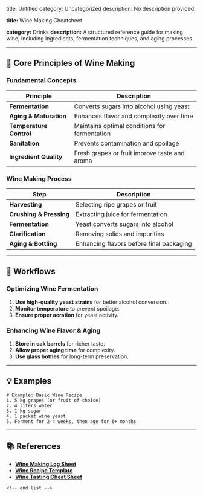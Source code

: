 title: Untitled
category: Uncategorized
description: No description provided.

**title:** Wine Making Cheatsheet

**category:** Drinks
**description:** A structured reference guide for making wine, including ingredients, fermentation techniques, and aging processes.

---

## 🍷 **Core Principles of Wine Making**

### **Fundamental Concepts**

| Principle                     | Description                                   |
| ----------------------------- | --------------------------------------------- |
| **Fermentation**        | Converts sugars into alcohol using yeast      |
| **Aging & Maturation**  | Enhances flavor and complexity over time      |
| **Temperature Control** | Maintains optimal conditions for fermentation |
| **Sanitation**          | Prevents contamination and spoilage           |
| **Ingredient Quality**  | Fresh grapes or fruit improve taste and aroma |

### **Wine Making Process**

| Step                          | Description                              |
| ----------------------------- | ---------------------------------------- |
| **Harvesting**          | Selecting ripe grapes or fruit           |
| **Crushing & Pressing** | Extracting juice for fermentation        |
| **Fermentation**        | Yeast converts sugars into alcohol       |
| **Clarification**       | Removing solids and impurities           |
| **Aging & Bottling**    | Enhancing flavors before final packaging |

---

## 🔄 **Workflows**

### **Optimizing Wine Fermentation**

1. **Use high-quality yeast strains** for better alcohol conversion.
2. **Monitor temperature** to prevent spoilage.
3. **Ensure proper aeration** for yeast activity.

### **Enhancing Wine Flavor & Aging**

1. **Store in oak barrels** for richer taste.
2. **Allow proper aging time** for complexity.
3. **Use glass bottles** for long-term preservation.

---

## 💡 **Examples**

```plaintext
# Example: Basic Wine Recipe
1. 5 kg grapes (or fruit of choice)  
2. 4 liters water  
3. 1 kg sugar  
4. 1 packet wine yeast  
5. Ferment for 2-4 weeks, then age for 6+ months  
```

---

## 📚 **References**

- **[Wine Making Log Sheet](https://www.pdffiller.com/479759062--winemaking-log-template-excel-)**
- **[Wine Recipe Template](https://www.teacherspayteachers.com/Product/Wine-Making-Journal-PDF-Wine-Recipe-Template-Printable-for-Wine-Makers-7149447)**
- **[Wine Tasting Cheat Sheet](https://delishably.com/beverages/My-Cheatsheet-for-Wine-Tasting)**

```
<!-- end list -->
```